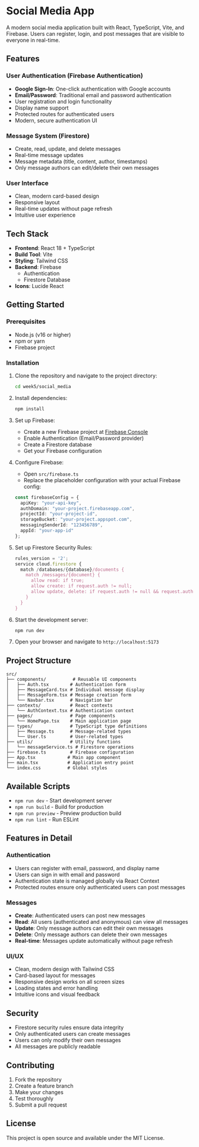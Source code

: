 # Social Media App

A modern social media application built with React, TypeScript, Vite, and Firebase. Users can register, login, and post messages that are visible to everyone in real-time.

## Features

### User Authentication (Firebase Authentication)
- **Google Sign-In**: One-click authentication with Google accounts
- **Email/Password**: Traditional email and password authentication
- User registration and login functionality
- Display name support
- Protected routes for authenticated users
- Modern, secure authentication UI

### Message System (Firestore)
- Create, read, update, and delete messages
- Real-time message updates
- Message metadata (title, content, author, timestamps)
- Only message authors can edit/delete their own messages

### User Interface
- Clean, modern card-based design
- Responsive layout
- Real-time updates without page refresh
- Intuitive user experience

## Tech Stack

- **Frontend**: React 18 + TypeScript
- **Build Tool**: Vite
- **Styling**: Tailwind CSS
- **Backend**: Firebase
  - Authentication
  - Firestore Database
- **Icons**: Lucide React

## Getting Started

### Prerequisites

- Node.js (v16 or higher)
- npm or yarn
- Firebase project

### Installation

1. Clone the repository and navigate to the project directory:
   ```bash
   cd week5/social_media
   ```

2. Install dependencies:
   ```bash
   npm install
   ```

3. Set up Firebase:
   - Create a new Firebase project at [Firebase Console](https://console.firebase.google.com/)
   - Enable Authentication (Email/Password provider)
   - Create a Firestore database
   - Get your Firebase configuration

4. Configure Firebase:
   - Open `src/firebase.ts`
   - Replace the placeholder configuration with your actual Firebase config:
   ```typescript
   const firebaseConfig = {
     apiKey: "your-api-key",
     authDomain: "your-project.firebaseapp.com",
     projectId: "your-project-id",
     storageBucket: "your-project.appspot.com",
     messagingSenderId: "123456789",
     appId: "your-app-id"
   };
   ```

5. Set up Firestore Security Rules:
   ```javascript
   rules_version = '2';
   service cloud.firestore {
     match /databases/{database}/documents {
       match /messages/{document} {
         allow read: if true;
         allow create: if request.auth != null;
         allow update, delete: if request.auth != null && request.auth.uid == resource.data.authorId;
       }
     }
   }
   ```

6. Start the development server:
   ```bash
   npm run dev
   ```

7. Open your browser and navigate to `http://localhost:5173`

## Project Structure

```
src/
├── components/          # Reusable UI components
│   ├── Auth.tsx        # Authentication form
│   ├── MessageCard.tsx # Individual message display
│   ├── MessageForm.tsx # Message creation form
│   └── Navbar.tsx      # Navigation bar
├── contexts/           # React contexts
│   └── AuthContext.tsx # Authentication context
├── pages/              # Page components
│   └── HomePage.tsx    # Main application page
├── types/              # TypeScript type definitions
│   ├── Message.ts      # Message-related types
│   └── User.ts         # User-related types
├── utils/              # Utility functions
│   └── messageService.ts # Firestore operations
├── firebase.ts         # Firebase configuration
├── App.tsx            # Main app component
├── main.tsx           # Application entry point
└── index.css          # Global styles
```

## Available Scripts

- `npm run dev` - Start development server
- `npm run build` - Build for production
- `npm run preview` - Preview production build
- `npm run lint` - Run ESLint

## Features in Detail

### Authentication
- Users can register with email, password, and display name
- Users can sign in with email and password
- Authentication state is managed globally via React Context
- Protected routes ensure only authenticated users can post messages

### Messages
- **Create**: Authenticated users can post new messages
- **Read**: All users (authenticated and anonymous) can view all messages
- **Update**: Only message authors can edit their own messages
- **Delete**: Only message authors can delete their own messages
- **Real-time**: Messages update automatically without page refresh

### UI/UX
- Clean, modern design with Tailwind CSS
- Card-based layout for messages
- Responsive design works on all screen sizes
- Loading states and error handling
- Intuitive icons and visual feedback

## Security

- Firestore security rules ensure data integrity
- Only authenticated users can create messages
- Users can only modify their own messages
- All messages are publicly readable

## Contributing

1. Fork the repository
2. Create a feature branch
3. Make your changes
4. Test thoroughly
5. Submit a pull request

## License

This project is open source and available under the MIT License.
